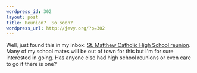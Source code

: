 ```yaml
--- 
wordpress_id: 302
layout: post
title: Reunion?  So soon?
wordpress_url: http://jevy.org/?p=302
---
```

Well, just found this in my inbox: <a href="http://www.stmatthewreunion.com/">St. Matthew Catholic High School reunion</a>.  Many of my school mates will be out of town for this but I'm for sure interested in going.  Has anyone else had high school reunions or even care to go if there is one?
